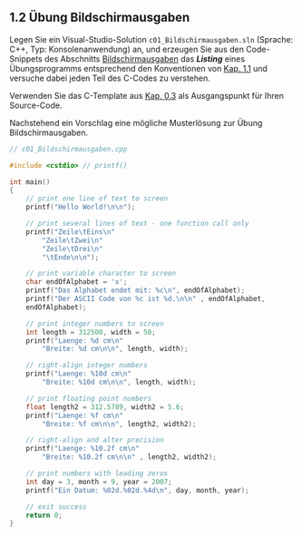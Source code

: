 ## 1.2 Übung Bildschirmausgaben

Legen Sie ein Visual-Studio-Solution `c01_Bildschirmausgaben.sln` (Sprache: C++, Typ: Konsolenanwendung) an, und erzeugen Sie aus den Code-Snippets des Abschnitts [Bildschirmausgaben](https://www.c-howto.de/tutorial/benutzerinteraktion/bildschirmausgaben) das ***Listing*** eines Übungsprogramms entsprechend den Konventionen von [Kap. 1.1](./c01.01_Bildschirmausgaben.md) und versuche dabei jeden Teil des C-Codes zu verstehen.

Verwenden Sie das C-Template aus [Kap. 0.3](../00-preset/c00.03_C-template.md) als Ausgangspunkt für Ihren Source-Code.

Nachstehend ein Vorschlag eine mögliche Musterlösung zur Übung Bildschirmausgaben.

```cpp
// c01_Bildschirmausgaben.cpp

#include <cstdio> // printf()

int main()
{
    // print one line of text to screen
    printf("Hello World!\n\n");

    // print several lines of text - one function call only
    printf("Zeile\tEins\n"
        "Zeile\tZwei\n"
        "Zeile\tDrei\n"
        "\tEnde\n\n");

    // print variable character to screen
    char endOfAlphabet = 'x';
    printf("Das Alphabet endet mit: %c\n", endOfAlphabet);
    printf("Der ASCII Code von %c ist %d.\n\n" , endOfAlphabet, 
    endOfAlphabet);

    // print integer numbers to screen
    int length = 312500, width = 50;
    printf("Laenge: %d cm\n"
        "Breite: %d cm\n\n", length, width);

    // right-­align integer numbers
    printf("Laenge: %10d cm\n"
        "Breite: %10d cm\n\n", length, width);

    // print floating point numbers
    float length2 = 312.5789, width2 = 5.6;
    printf("Laenge: %f cm\n"
        "Breite: %f cm\n\n", length2, width2);

    // right-­align and alter precision
    printf("Laenge: %10.2f cm\n"
        "Breite: %10.2f cm\n\n" , length2, width2);

    // print numbers with leading zeros
    int day = 3, month = 9, year = 2007;
    printf("Ein Datum: %02d.%02d.%4d\n", day, month, year);

    // exit success
    return 0;
}
```
